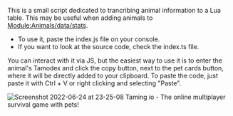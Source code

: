 This is a small script dedicated to trancribing animal information to a Lua table. This may be useful when adding animals to [Module:Animals/data/stats](https://tamingio.fandom.com/wiki/Module:Animals/data/stats).
* To use it, paste the index.js file on your console.
* If you want to look at the source code, check the index.ts file.

You can interact with it via JS, but the easiest way to use it is to enter the animal's Tamodex and click the copy button, next to the pet cards button, where it will be directly added to your clipboard. To paste the code, just paste it with Ctrl + V or right clicking and selecting "Paste".

![Screenshot 2022-06-24 at 23-25-08 Taming io - The online multiplayer survival game with pets!](https://user-images.githubusercontent.com/69314891/175754728-30a66b0c-ebbc-4163-bb61-71ae80ebbb29.png)
